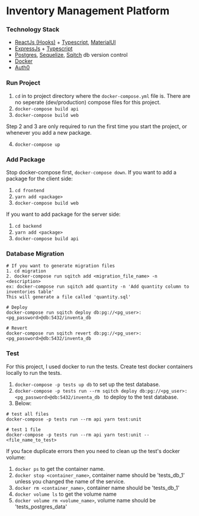# Inventory Management Platform

### Technology Stack
- [ReactJs (Hooks)](https://reactjs.org/docs/hooks-intro.html) + [Typescript](https://www.typescriptlang.org/docs/), [MaterialUI](https://material-ui.com/)
- [ExpressJs](https://expressjs.com/) + [Typescript](https://www.typescriptlang.org/docs/)
- [Postgres](https://www.postgresql.org/), [Sequelize](https://sequelize.org/), [Sqitch](https://sqitch.org/about/) db version control
- [Docker](https://docs.docker.com/)
- [Auth0](https://auth0.com/)

### Run Project
1. `cd` in to project directory where the `docker-compose.yml` file is. There are no seperate (dev/production) compose files for this project.
2. `docker-compose build api`
3. `docker-compose build web`

Step 2 and 3 are only required to run the first time you start the project, or whenever you add a new package.

4. `docker-compose up`

### Add Package
Stop docker-compose first, `docker-compose down`.
If you want to add a package for the client side:
1. `cd frontend`
2. `yarn add <package>`
3. `docker-compose build web`

If you want to add package for the server side:
1. `cd backend`
2. `yarn add <package>`
3. `docker-compose build api`

### Database Migration
```
# If you want to generate migration files
1. cd migration
2. docker-compose run sqitch add <migration_file_name> -n <description>
ex: docker-compose run sqitch add quantity -n 'Add quantity column to inventories table'
This will generate a file called 'quantity.sql'

# Deploy
docker-compose run sqitch deploy db:pg://<pg_user>:<pg_password>@db:5432/inventa_db

# Revert
docker-compose run sqitch revert db:pg://<pg_user>:<pg_password>@db:5432/inventa_db
```

### Test
For this project, I used docker to run the tests. Create test docker containers locally to run the tests.
1. `docker-compose -p tests up db` to set up the test database.
2. `docker-compose -p tests run --rm sqitch deploy db:pg://<pg_user>:<pg_password>@db:5432/inventa_db ` to deploy to the test database.
3. Below:

```
# test all files
docker-compose -p tests run --rm api yarn test:unit

# test 1 file
docker-compose -p tests run --rm api yarn test:unit -- <file_name_to_test>
```
If you face duplicate errors then you need to clean up the test's docker volume:
1. `docker ps` to get the container name.
2. `docker stop <container_name>`, container name should be 'tests_db_1' unless you changed the name of the service.
3. `docker rm <container_name>`, container name should be 'tests_db_1'
4. `docker volume ls` to get the volume name
5. `docker volume rm <volume_name>`, volume name should be 'tests_postgres_data'
